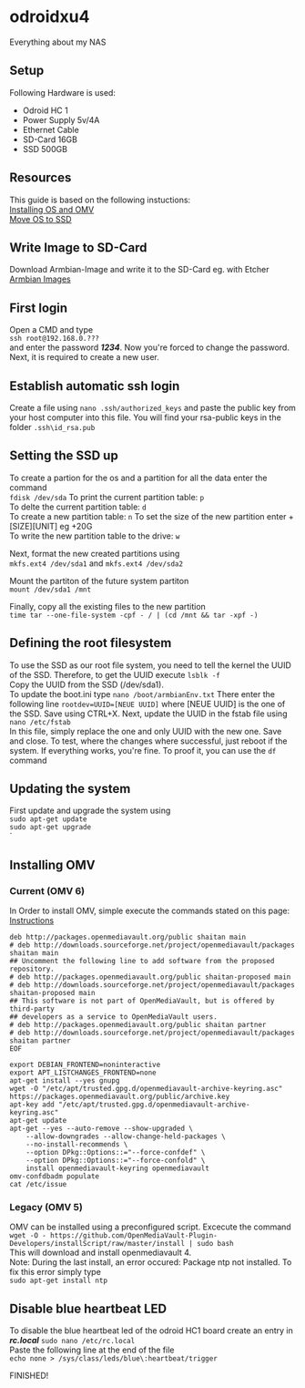 # odroidxu4
 Everything about my NAS 

## Setup
Following Hardware is used:  
+ Odroid HC 1
+ Power Supply 5v/4A
+ Ethernet Cable 
+ SD-Card 16GB
+ SSD 500GB

## Resources
This guide is based on the following instuctions:  
[Installing OS and OMV](https://forum.odroid.com/viewtopic.php?t=28974#p206351 "odroid.org")  
[Move OS to SSD](https://forum.openmediavault.org/index.php?thread/28789-installing-omv5-on-raspberry-pi-s-armbian-sbc-s-i386-32-bit-platforms/ "forum.openmediavault.org")

## Write Image to SD-Card 
Download Armbian-Image and write it to the SD-Card eg. with Etcher    
[Armbian Images](https://www.armbian.com/odroid-hc1/#kernels-archive-all "armbian.org")

## First login
Open a CMD and type  
```ssh root@192.168.0.???```  
and enter the password ***1234***. Now you're forced to change the password. Next, it is required to create a new user.   

## Establish automatic ssh login
Create a file using ```nano .ssh/authorized_keys``` and paste the public key from your host computer into this file. You will find your rsa-public keys in the folder ```.ssh\id_rsa.pub``` 

## Setting the SSD up
To create a partion for the os and a partition for all the data enter the command  
```fdisk /dev/sda``` 
To print the current partition table: ```p```    
To delte the current partition table: ```d```    
To create a new partition table: ```n```
To set the size of the new partition enter +[SIZE][UNIT] eg +20G    
To write the new partition table to the drive: ```w```  

Next, format the new created partitions using  
```mkfs.ext4 /dev/sda1``` and ```mkfs.ext4 /dev/sda2```  

Mount the partiton of the future system partiton   
```mount /dev/sda1 /mnt```  

Finally, copy all the existing files to the new partition  
```time tar --one-file-system -cpf - / | (cd /mnt && tar -xpf -)```  

## Defining the root filesystem
To use the SSD as our root file system, you need to tell the kernel the UUID of the SSD. Therefore, to get the UUID execute
```lsblk -f```  
Copy the UUID from the SSD (/dev/sda1).  
To update the boot.ini type
```nano /boot/armbianEnv.txt``` 
There enter the following line 
```rootdev=UUID=[NEUE UUID]``` where [NEUE UUID] is the one of the SSD.
Save using CTRL+X. Next, update the UUID in the fstab file using
 ```nano /etc/fstab```  
 In this file, simply replace the one and only UUID with the new one. Save and close. To test, where the changes where successful, just reboot if the system. If everything works, you're fine. To proof it, you can use the ```df``` command

## Updating the system
First update and upgrade the system using  
```sudo apt-get update```  
```sudo apt-get upgrade```  
`  

## Installing OMV 
### Current (OMV 6)
In Order to install OMV, simple execute the commands stated on this page:
[Instructions](https://forum.openmediavault.org/index.php?thread/39490-install-omv6-on-debian-11-bullseye/)

```cat <<EOF >> /etc/apt/sources.list.d/openmediavault.list
deb http://packages.openmediavault.org/public shaitan main
# deb http://downloads.sourceforge.net/project/openmediavault/packages shaitan main
## Uncomment the following line to add software from the proposed repository.
# deb http://packages.openmediavault.org/public shaitan-proposed main
# deb http://downloads.sourceforge.net/project/openmediavault/packages shaitan-proposed main
## This software is not part of OpenMediaVault, but is offered by third-party
## developers as a service to OpenMediaVault users.
# deb http://packages.openmediavault.org/public shaitan partner
# deb http://downloads.sourceforge.net/project/openmediavault/packages shaitan partner
EOF
```

```export LANG=C.UTF-8
export DEBIAN_FRONTEND=noninteractive
export APT_LISTCHANGES_FRONTEND=none
apt-get install --yes gnupg
wget -O "/etc/apt/trusted.gpg.d/openmediavault-archive-keyring.asc" https://packages.openmediavault.org/public/archive.key
apt-key add "/etc/apt/trusted.gpg.d/openmediavault-archive-keyring.asc"
apt-get update
apt-get --yes --auto-remove --show-upgraded \
    --allow-downgrades --allow-change-held-packages \
    --no-install-recommends \
    --option DPkg::Options::="--force-confdef" \
    --option DPkg::Options::="--force-confold" \
    install openmediavault-keyring openmediavault
omv-confdbadm populate
cat /etc/issue
```

### Legacy (OMV 5)
OMV can be installed using a preconfigured script. Excecute the command 
```wget -O - https://github.com/OpenMediaVault-Plugin-Developers/installScript/raw/master/install | sudo bash```  
This will download and install openmediavault 4.  
Note: During the last install, an error occured: Package ntp not installed. To fix this error simply type  
```sudo apt-get install ntp```

## Disable blue heartbeat LED
To disable the blue heartbeat led of the odroid HC1 board create an entry in ***rc.local***
```sudo nano /etc/rc.local```  
Paste the following line at the end of the file  
```echo none > /sys/class/leds/blue\:heartbeat/trigger```  


FINISHED!



